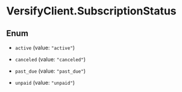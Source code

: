 # VersifyClient.SubscriptionStatus

## Enum


* `active` (value: `"active"`)

* `canceled` (value: `"canceled"`)

* `past_due` (value: `"past_due"`)

* `unpaid` (value: `"unpaid"`)


